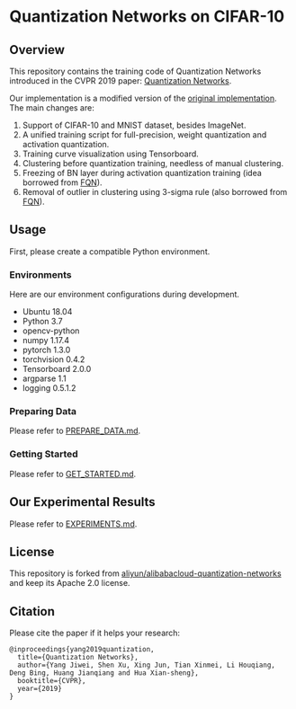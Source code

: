 # Quantization Networks on CIFAR-10

## Overview

This repository contains the training code of Quantization Networks introduced in the CVPR 2019 paper: [Quantization Networks](http://openaccess.thecvf.com/content_CVPR_2019/papers/Yang_Quantization_Networks_CVPR_2019_paper.pdf).

Our implementation is a modified version of the [original implementation](https://github.com/aliyun/alibabacloud-quantization-networks).
The main changes are:
1. Support of CIFAR-10 and MNIST dataset, besides ImageNet.
2. A unified training script for full-precision, weight quantization and activation quantization.
3. Training curve visualization using Tensorboard.
4. Clustering before quantization training, needless of manual clustering.
5. Freezing of BN layer during activation quantization training (idea borrowed from [FQN](https://openaccess.thecvf.com/content_CVPR_2019/papers/Li_Fully_Quantized_Network_for_Object_Detection_CVPR_2019_paper.pdf)).
6. Removal of outlier in clustering using 3-sigma rule (also borrowed from [FQN](https://openaccess.thecvf.com/content_CVPR_2019/papers/Li_Fully_Quantized_Network_for_Object_Detection_CVPR_2019_paper.pdf)).


## Usage

First, please create a compatible Python environment. 

### Environments

Here are our environment configurations during development.
+ Ubuntu 18.04
+ Python 3.7
+ opencv-python
+ numpy 1.17.4
+ pytorch 1.3.0
+ torchvision 0.4.2
+ Tensorboard 2.0.0
+ argparse 1.1
+ logging 0.5.1.2

### Preparing Data
Please refer to [PREPARE_DATA.md](docs/PREPARE_DATA.md).

### Getting Started
Please refer to [GET_STARTED.md](docs/GET_STARTED.md).

## Our Experimental Results
Please refer to [EXPERIMENTS.md](docs/EXPERIMENTS.md).

## License
This repository is forked from [aliyun/alibabacloud-quantization-networks](https://github.com/aliyun/alibabacloud-quantization-networks) and keep its Apache 2.0 license.

## Citation
Please cite the paper if it helps your research:
```
@inproceedings{yang2019quantization,
  title={Quantization Networks},
  author={Yang Jiwei, Shen Xu, Xing Jun, Tian Xinmei, Li Houqiang, Deng Bing, Huang Jianqiang and Hua Xian-sheng},
  booktitle={CVPR},
  year={2019}
}
```
